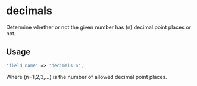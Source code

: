 # decimals

Determine whether or not the given number has (n) decimal point places or not.

## Usage

```php
'field_name' => 'decimals:n',
```

Where (n=1,2,3,...) is the number of allowed decimal point places.
